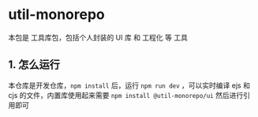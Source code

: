 # util-monorepo

本包是 工具库包，包括个人封装的 UI 库 和 工程化 等 工具

## 1. 怎么运行

本仓库是开发仓库，`npm install` 后，运行 `npm run dev` ，可以实时编译 ejs 和 cjs 的文件，内置库使用起来需要 `npm install @util-monorepo/ui` 然后进行引用即可
